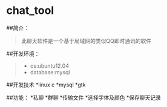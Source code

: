 # chat_tool
##简介：
>此聊天软件是一个基于局域网的类似QQ即时通讯的软件

##开发环境：

> * os:ubuntu12.04
> * database:mysql

##开发技术
*linux c
*mysql
*gtk

##功能：
*私聊
*群聊
*传输文件
*选择字体及颜色
*保存聊天记录
